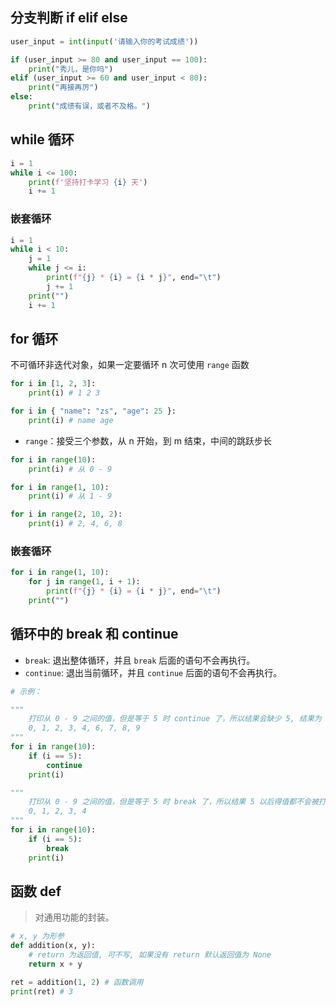 ## 分支判断 if elif else

```python
user_input = int(input('请输入你的考试成绩'))

if (user_input >= 80 and user_input == 100):
    print("秀儿，是你吗")
elif (user_input >= 60 and user_input < 80):
    print("再接再厉")
else:
    print("成绩有误，或者不及格。")
```

## while 循环

```python
i = 1
while i <= 100:
    print(f'坚持打卡学习 {i} 天')
    i += 1
```

### 嵌套循环

```python
i = 1
while i < 10:
    j = 1
    while j <= i:
        print(f"{j} * {i} = {i * j}", end="\t")
        j += 1
    print("")
    i += 1
```

## for 循环

不可循环非迭代对象，如果一定要循环 n 次可使用 `range` 函数

```python
for i in [1, 2, 3]:
    print(i) # 1 2 3

for i in { "name": "zs", "age": 25 }:
    print(i) # name age
```

- `range`：接受三个参数，从 n 开始，到 m 结束，中间的跳跃步长

```python
for i in range(10):
    print(i) # 从 0 - 9

for i in range(1, 10):
    print(i) # 从 1 - 9

for i in range(2, 10, 2):
    print(i) # 2, 4, 6, 8
```

### 嵌套循环

```python
for i in range(1, 10):
    for j in range(1, i + 1):
        print(f"{j} * {i} = {i * j}", end="\t")
    print("")
```

## 循环中的 break 和 continue

- `break`: 退出整体循环，并且 `break` 后面的语句不会再执行。
- `continue`: 退出当前循环，并且 `continue` 后面的语句不会再执行。

```py
# 示例：

"""
    打印从 0 - 9 之间的值，但是等于 5 时 continue 了，所以结果会缺少 5, 结果为
    0, 1, 2, 3, 4, 6, 7, 8, 9
"""
for i in range(10):
    if (i == 5):
        continue
    print(i)

"""
    打印从 0 - 9 之间的值，但是等于 5 时 break 了，所以结果 5 以后得值都不会被打印, 结果为
    0, 1, 2, 3, 4
"""
for i in range(10):
    if (i == 5):
        break
    print(i)
```

## 函数 def

> 对通用功能的封装。

```python
# x, y 为形参
def addition(x, y):
    # return 为返回值, 可不写, 如果没有 return 默认返回值为 None
    return x + y

ret = addition(1, 2) # 函数调用
print(ret) # 3
```
